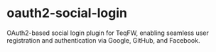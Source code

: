# oauth2-social-login
OAuth2-based social login plugin for TeqFW, enabling seamless user registration and authentication via Google, GitHub, and Facebook.
